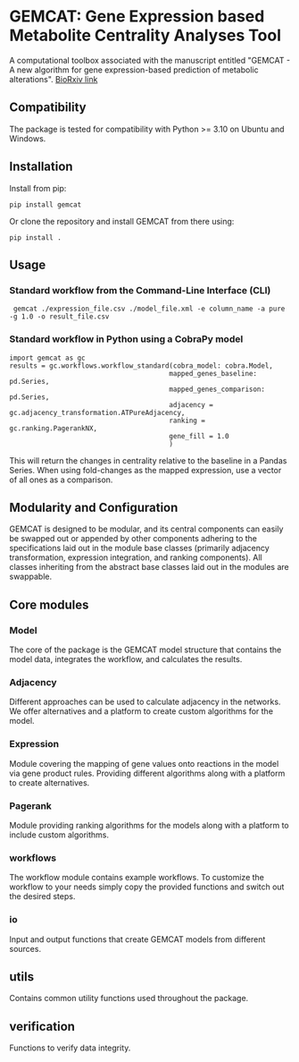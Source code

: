 # GEMCAT: Gene Expression based Metabolite Centrality Analyses Tool
A computational toolbox associated with the manuscript entitled "GEMCAT - A new algorithm for gene expression-based prediction of metabolic alterations". [BioRxiv link](https://www.biorxiv.org/content/10.1101/2024.01.15.575710v1)

## Compatibility
The package is tested for compatibility with Python >= 3.10 on Ubuntu and Windows.

## Installation
Install from pip:

```pip install gemcat```

Or clone the repository and install GEMCAT from there using:  

```pip install .```


## Usage

### Standard workflow from the Command-Line Interface (CLI)

``` gemcat ./expression_file.csv ./model_file.xml -e column_name -a pure -g 1.0 -o result_file.csv```

### Standard workflow in Python using a CobraPy model
```
import gemcat as gc
results = gc.workflows.workflow_standard(cobra_model: cobra.Model,
                                        mapped_genes_baseline: pd.Series,
                                        mapped_genes_comparison: pd.Series,
                                        adjacency = gc.adjacency_transformation.ATPureAdjacency,
                                        ranking = gc.ranking.PagerankNX,
                                        gene_fill = 1.0
                                        )
```
This will return the changes in centrality relative to the baseline in a Pandas Series.
When using fold-changes as the mapped expression, use a vector of all ones as a comparison.

## Modularity and Configuration
GEMCAT is designed to be modular, and its central components can easily be swapped out or appended by other components 
adhering to the specifications laid out in the module base classes (primarily adjacency transformation, expression integration, and ranking components).
All classes inheriting from the abstract base classes laid out in the modules are swappable.

## Core modules
### Model
The core of the package is the GEMCAT model structure that contains the model data, integrates the workflow, and calculates the results.
### Adjacency
Different approaches can be used to calculate adjacency in the networks.
We offer alternatives and a platform to create custom algorithms for the model.
### Expression
Module covering the mapping of gene values onto reactions in the model via gene product rules.
Providing different algorithms along with a platform to create alternatives.
### Pagerank
Module providing ranking algorithms for the models along with a platform to include custom algorithms.
### workflows
The workflow module contains example workflows.
To customize the workflow to your needs simply copy the provided functions and switch out the desired steps.
### io
Input and output functions that create GEMCAT models from different sources.
## utils
Contains common utility functions used throughout the package.
## verification
Functions to verify data integrity.

